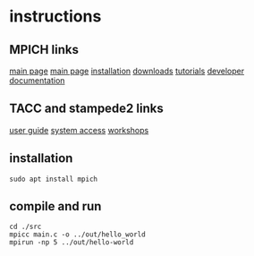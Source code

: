 # instructions

## MPICH links

[main page](http://www.mpich.org/)
[main page](http://www.mpich.org/)
[installation](https://mpitutorial.com/tutorials/installing-mpich2/)
[downloads](https://www.mpich.org/downloads/)
[tutorials](https://anl.app.box.com/v/2019-06-21-basic-mpi)
[developer documentation](https://wiki.mpich.org/mpich/index.php/Developer_Documentation)

## TACC and stampede2 links

[user guide](https://portal.tacc.utexas.edu/user-guides/stampede2#job-scripts)
[system access](https://portal.tacc.utexas.edu/user-guides/stampede2#access)
[workshops](https://www.youtube.com/channel/UCIyVQ1bICGCggZisXBSSRlw/videos)

## installation

    sudo apt install mpich

## compile and run

    cd ./src
    mpicc main.c -o ../out/hello_world
    mpirun -np 5 ../out/hello-world
